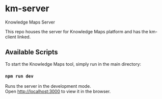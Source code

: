 # km-server
Knowledge Maps Server 

This repo houses the server for Knowledge Maps platform and has the km-client linked. 

## Available Scripts

To start the Knowledge Maps tool, simply run in the main directory: 

### `npm run dev`

Runs the server in the development mode.<br />
Open [http://localhost:3000](http://localhost:3000) to view it in the browser.

